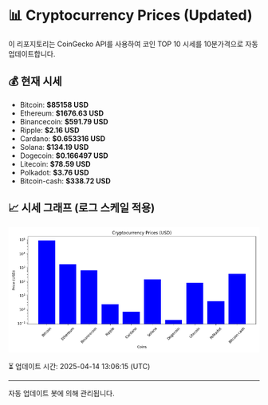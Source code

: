 
# 📊 Cryptocurrency Prices (Updated)

이 리포지토리는 CoinGecko API를 사용하여 코인 TOP 10 시세를 10분가격으로 자동 업데이트합니다.

## 💰 현재 시세
- Bitcoin: **$85158 USD**
- Ethereum: **$1676.63 USD**
- Binancecoin: **$591.79 USD**
- Ripple: **$2.16 USD**
- Cardano: **$0.653316 USD**
- Solana: **$134.19 USD**
- Dogecoin: **$0.166497 USD**
- Litecoin: **$78.59 USD**
- Polkadot: **$3.76 USD**
- Bitcoin-cash: **$338.72 USD**

## 📈 시세 그래프 (로그 스케일 적용)
![Crypto Prices](crypto_prices.png)

⏳ 업데이트 시간: 2025-04-14 13:06:15 (UTC)

---
자동 업데이트 봇에 의해 관리됩니다.
